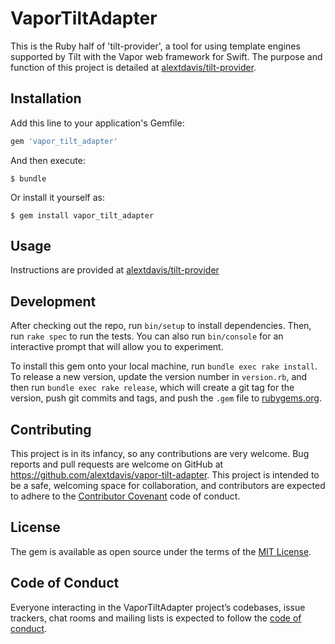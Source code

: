 # VaporTiltAdapter

This is the Ruby half of 'tilt-provider', a tool for using template engines supported by Tilt with the Vapor web 
framework for Swift. The purpose and function of this project is detailed at 
[alextdavis/tilt-provider](https://github.com/alextdavis/tilt-provider).

## Installation

Add this line to your application's Gemfile:

```ruby
gem 'vapor_tilt_adapter'
```

And then execute:

    $ bundle

Or install it yourself as:

    $ gem install vapor_tilt_adapter

## Usage

Instructions are provided at [alextdavis/tilt-provider](https://github.com/alextdavis/tilt-provider)

## Development

After checking out the repo, run `bin/setup` to install dependencies. Then, run `rake spec` to run the tests. You can also run `bin/console` for an interactive prompt that will allow you to experiment.

To install this gem onto your local machine, run `bundle exec rake install`. To release a new version, update the version number in `version.rb`, and then run `bundle exec rake release`, which will create a git tag for the version, push git commits and tags, and push the `.gem` file to [rubygems.org](https://rubygems.org).

## Contributing

This project is in its infancy, so any contributions are very welcome.
Bug reports and pull requests are welcome on GitHub at https://github.com/alextdavis/vapor-tilt-adapter. 
This project is intended to be a safe, welcoming space for collaboration, and contributors are expected to adhere to 
the [Contributor Covenant](http://contributor-covenant.org) code of conduct.

## License

The gem is available as open source under the terms of the [MIT License](http://opensource.org/licenses/MIT).

## Code of Conduct

Everyone interacting in the VaporTiltAdapter project’s codebases, issue trackers, chat rooms and mailing lists is expected to follow the [code of conduct](https://github.com/alextdavis/vapor-tilt-adapter/blob/master/CODE_OF_CONDUCT.md).
